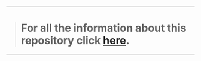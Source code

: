 ___
> # For all the information about this repository click [here](https://senkawolf.github.io).
___
